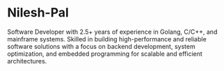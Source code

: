 # Nilesh-Pal
Software Developer with 2.5+ years of experience in Golang, C/C++, and mainframe systems. Skilled in building high-performance and reliable software solutions with a focus on backend development, system optimization, and embedded programming for scalable and efficient architectures.
